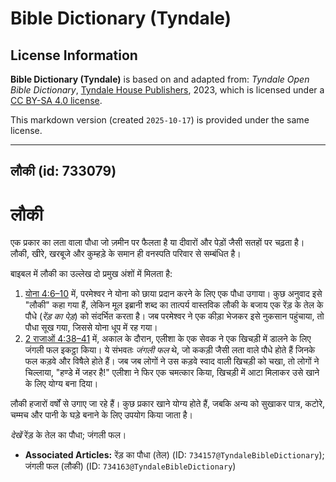 # Bible Dictionary (Tyndale)

## License Information

**Bible Dictionary (Tyndale)** is based on and adapted from: _Tyndale Open Bible Dictionary_, [Tyndale House Publishers](https://tyndaleopenresources.com/), 2023, which is licensed under a [CC BY-SA 4.0 license](https://creativecommons.org/licenses/by-sa/4.0/legalcode.en).

This markdown version (created `2025-10-17`) is provided under the same license.



--------------------------------

## लौकी (id: 733079)

लौकी
====

एक प्रकार का लता वाला पौधा जो ज़मीन पर फैलता है या दीवारों और पेड़ों जैसी सतहों पर चढ़ता है। लौकी, खीरे, खरबूजे और कुम्हड़े के समान ही वनस्पति परिवार से सम्बंधित है।

बाइबल में लौकी का उल्लेख दो प्रमुख अंशों में मिलता है:

1. [योना 4:6–10](https://ref.ly/Jonah4:6-Jonah4:10) में, परमेश्वर ने योना को छाया प्रदान करने के लिए एक पौधा उगाया। कुछ अनुवाद इसे "लौकी" कहा गया हैं, लेकिन मूल इब्रानी शब्द का तात्पर्य वास्तविक लौकी के बजाय एक रेंड़ के तेल के पौधे (*रेंड़ का पेड़*) को संदर्भित करता है। जब परमेश्वर ने एक कीड़ा भेजकर इसे नुकसान पहुंचाया, तो पौधा सूख गया, जिससे योना धूप में रह गया।
2. [2 राजाओं 4:38–41](https://ref.ly/2Kgs4:38-2Kgs4:41) में, अकाल के दौरान, एलीशा के एक सेवक ने एक खिचड़ी में डालने के लिए जंगली फल इकट्ठा किया। ये संभवतः *जंगली फल* थे, जो ककड़ी जैसी लता वाले पौधे होते हैं जिनके फल कड़वे और विषैले होते हैं। जब जब लोगों ने उस कड़वे स्वाद वाली खिचड़ी को चखा, तो लोगों ने चिल्लाया, "हण्डे में जहर है!" एलीशा ने फिर एक चमत्कार किया, खिचड़ी में आटा मिलाकर उसे खाने के लिए योग्य बना दिया।

लौकी हजारों वर्षों से उगाए जा रहे हैं। कुछ प्रकार खाने योग्य होते हैं, जबकि अन्य को सुखाकर पात्र, कटोरे, चम्मच और पानी के घड़े बनाने के लिए उपयोग किया जाता है।

*देखें* रेंड़ के तेल का पौधा; जंगली फल।

* **Associated Articles:** रेंड़ का पौधा (तेल) (ID: `734157@TyndaleBibleDictionary`); जंगली फल (लौकी) (ID: `734163@TyndaleBibleDictionary`)

